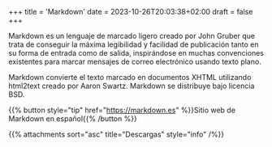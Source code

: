 +++
title = 'Markdown'
date = 2023-10-26T20:03:38+02:00
draft = false
+++

Markdown es un lenguaje de marcado ligero creado por John Gruber que trata de conseguir la máxima legibilidad y facilidad de publicación tanto en su forma de entrada como de salida, inspirándose en muchas convenciones existentes para marcar mensajes de correo electrónico usando texto plano.

Markdown convierte el texto marcado en documentos XHTML utilizando html2text creado por Aaron Swartz. Markdown se distribuye bajo licencia BSD.

{{% button style="tip" href="https://markdown.es" %}}Sitio web de Markdown en español{{% /button %}}

{{% attachments sort="asc" title="Descargas" style="info" /%}}
